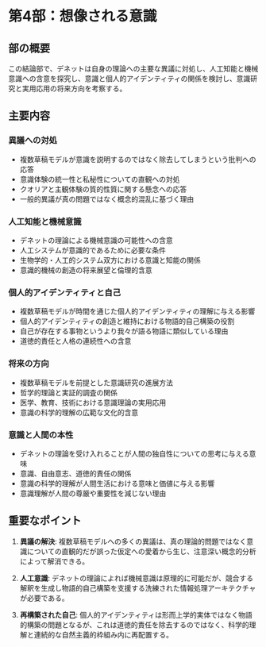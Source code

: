 # 第4部：想像される意識

## 部の概要
この結論部で、デネットは自身の理論への主要な異議に対処し、人工知能と機械意識への含意を探究し、意識と個人的アイデンティティの関係を検討し、意識研究と実用応用の将来方向を考察する。

## 主要内容

### 異議への対処
- 複数草稿モデルが意識を説明するのではなく除去してしまうという批判への応答
- 意識体験の統一性と私秘性についての直観への対処
- クオリアと主観体験の質的性質に関する懸念への応答
- 一般的異議が真の問題ではなく概念的混乱に基づく理由

### 人工知能と機械意識
- デネットの理論による機械意識の可能性への含意
- 人工システムが意識的であるために必要な条件
- 生物学的・人工的システム双方における意識と知能の関係
- 意識的機械の創造の将来展望と倫理的含意

### 個人的アイデンティティと自己
- 複数草稿モデルが時間を通じた個人的アイデンティティの理解に与える影響
- 個人的アイデンティティの創造と維持における物語的自己構築の役割
- 自己が存在する事物というより我々が語る物語に類似している理由
- 道徳的責任と人格の連続性への含意

### 将来の方向
- 複数草稿モデルを前提とした意識研究の進展方法
- 哲学的理論と実証的調査の関係
- 医学、教育、技術における意識理論の実用応用
- 意識の科学的理解の広範な文化的含意

### 意識と人間の本性
- デネットの理論を受け入れることが人間の独自性についての思考に与える意味
- 意識、自由意志、道徳的責任の関係
- 意識の科学的理解が人間生活における意味と価値に与える影響
- 意識理解が人間の尊厳や重要性を減じない理由

## 重要なポイント

1. **異議の解決**: 複数草稿モデルへの多くの異議は、真の理論的問題ではなく意識についての直観的だが誤った仮定への愛着から生じ、注意深い概念的分析によって解消できる。

2. **人工意識**: デネットの理論によれば機械意識は原理的に可能だが、競合する解釈を生成し物語的自己構築を支援する洗練された情報処理アーキテクチャが必要である。

3. **再構築された自己**: 個人的アイデンティティは形而上学的実体ではなく物語的構築の問題となるが、これは道徳的責任を除去するのではなく、科学的理解と連続的な自然主義的枠組み内に再配置する。
